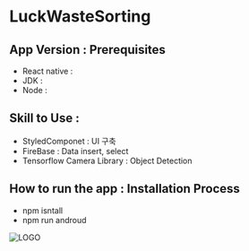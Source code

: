 # LuckWasteSorting

## App Version : Prerequisites
- React native :
- JDK :
- Node :


## Skill to Use :
* StyledComponet : UI 구축
* FireBase : Data insert, select
* Tensorflow Camera Library : Object Detection


## How to run the app :  Installation Process
* npm isntall
* npm run androud

![LOGO](https://www.notion.so/image/https%3A%2F%2Fs3-us-west-2.amazonaws.com%2Fsecure.notion-static.com%2F803b659f-0fd9-40c2-91df-370de31d4634%2F%EC%BA%A1%EC%B2%98.png?table=block&id=474e27a3-6d86-4b30-aad5-98a840bf9db1&spaceId=01e9a78f-d9d2-4f02-b98b-3120d9c91654&width=3330&userId=e9391f9a-e26f-4e0f-a8b2-9cdd73dc71a1&cache=v2)
